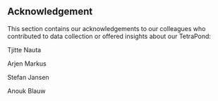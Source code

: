 ## Acknowledgement

This section contains our acknowledgements to our colleagues who contributed to data collection or offered insights about our TetraPond: 

Tjitte Nauta

Arjen Markus

Stefan Jansen

Anouk Blauw

